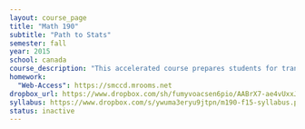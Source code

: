 ```yaml
---
layout: course_page
title: "Math 190"
subtitle: "Path to Stats"
semester: fall
year: 2015
school: canada
course_description: "This accelerated course prepares students for transfer-level Statistics. It covers core concepts from elementary algebra, intermediate algebra, and descriptive statistics. Topics include ratios, rates, and proportional reasoning; arithmetic reasoning using fractions, decimals and percents; evaluating expressions, solving equations, analyzing algebraic forms to understand statistical measures; use of linear, quadratic, absolute value, exponential, and logarithmic functions to model bivariate data; graphical and numerical descriptive statistics for quantitative and categorical data. This course is designed for students who do not want to major in fields such as math, science, computer science, and business. Note: This course is NOT intended for students who plan to study science, technology, engineering, math, as well as business and other non-STEM majors."
homework:
  "Web-Access": https://smccd.mrooms.net
dropbox_url: https://www.dropbox.com/sh/fumyvoacsen6pio/AABrX7-ae4vUxxJgMVgqt045a?dl=0
syllabus: https://www.dropbox.com/s/ywuma3eryu9jtpn/m190-f15-syllabus.pdf?dl=0
status: inactive
---
```



